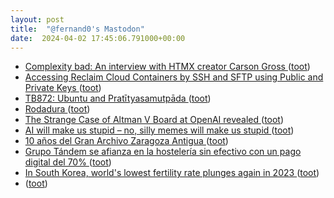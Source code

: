 ```yaml
---
layout: post
title:  "@fernand0's Mastodon"
date:  2024-04-02 17:45:06.791000+00:00
---
```

*  [Complexity bad: An interview with HTMX creator Carson Gross ](https://www.infoworld.com/article/3713164/complexity-bad-an-interview-with-carson-gross.htm) ([toot](https://mastodon.social/@fernand0/112202868771053771))
*  [Accessing Reclaim Cloud Containers by SSH and SFTP using Public and Private Keys ](https://halfanhour.blogspot.com/2024/03/accessing-reclaim-cloud-conbtainers-by.htm) ([toot](https://mastodon.social/@fernand0/112202495717266533))
*  [TB872: Ubuntu and Pratītyasamutpāda ](https://dougbelshaw.com/blog/2024/02/28/tb872-ubuntu-and-pratityasamutpada) ([toot](https://mastodon.social/@fernand0/112202383549001943))
*  [Rodadura ](https://www.flickr.com/photos/fernand0/53602115789) ([toot](https://mastodon.social/@fernand0/112202243623890524))
*  [The Strange Case of Altman V Board at OpenAI revealed ](http://donaldclarkplanb.blogspot.com/2024/03/the-strange-case-of-altman-v-board-at.htm) ([toot](https://mastodon.social/@fernand0/112202126997242391))
*  [AI will make us stupid – no, silly memes will make us stupid ](http://donaldclarkplanb.blogspot.com/2024/03/ai-will-make-us-stupid-no-silly-memes.htm) ([toot](https://mastodon.social/@fernand0/112201320946180540))
*  [10 años del Gran Archivo Zaragoza Antigua ](http://tausiet.blogspot.com/2024/03/10-anos-del-gran-archivo-zaragoza.htm) ([toot](https://mastodon.social/@fernand0/112201087347229041))
*  [Grupo Tándem se afianza en la hostelería sin efectivo con un pago digital del 70% ](https://redaccion.camarazaragoza.com/grupo-tandem-hosteleria-sin-efectivo) ([toot](https://mastodon.social/@fernand0/112200899021473125))
*  [In South Korea, world&#39;s lowest fertility rate plunges again in 2023  ](https://www.reuters.com/world/asia-pacific/south-koreas-fertility-rate-dropped-fresh-record-low-2023-2024-02-28/) ([toot](https://mastodon.social/@fernand0/112200671414554519))
*  [ ](https://mastodon.online/@JProl) ([toot](https://mastodon.social/@fernand0/112200523954448226))
